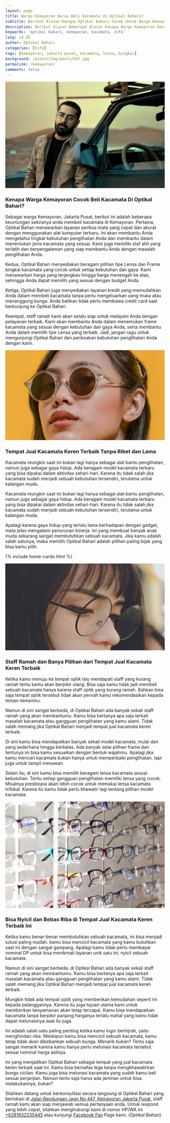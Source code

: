 ```yaml
---
layout: page
title: Warga Kemayoran Harus Beli Kacamata di Optikal Bahari?
subtitle: Berikut Alasan Kenapa Optikal Bahari Cocok Untuk Warga Kemayoran.
description: Berikut alasan Beberapa Alasan Kenapa Warga Kemayoran Harus Beli Kacamata Di Optikal Bahari Saja Dan Bukan Di Tempat Optik yang lain.
keywords: 'optikal bahari, kemayoran, kacamata, info'
lang: id-ID
author: Optikal Bahari
categories: [Info]
tags: [kemayoran, jakarta pusat, kacamata, lensa, bingkai]
background: /assets/img/posts/037.jpg
permalink: /kemayoran/
comments: false
---
```


<div class="card shadow p-3 bg-white mb-5">
  <img
    src="/assets/img/posts/032.jpg"
    class="card-img-top"
    alt="Kenapa Beli Kacamata Di Optikal Bahari?">
  <div class="card-body">
    <h3 class="card-title">
      Kenapa Warga Kemayoran Cocok Beli Kacamata Di Optikal Bahari?
    </h3>
    <p class="card-text text-justify">
      Sebagai warga Kemayoran, Jakarta Pusat, berikut ini adalah beberapa keuntungan sekiranya anda membeli kacamata di Kemayoran. Pertama, Optikal Bahari menawarkan layanan periksa mata yang cepat dan akurat dengan menggunakan alat komputer terbaru. Ini akan membantu Anda mengetahui tingkat kebutuhan penglihatan Anda dan membantu dalam menentukan jenis kacamata yang sesuai. Kami juga memiliki staf ahli yang terlatih dan berpengalaman yang siap membantu Anda dengan masalah penglihatan Anda.
    </p>
    <p>
      Kedua, Optikal Bahari menyediakan beragam pilihan tipe Lensa dan Frame bingkai kacamata yang cocok untuk setiap kebutuhan dan gaya. Kami menawarkan harga yang terjangkau hingga harga menengah ke atas, sehingga Anda dapat memilih yang sesuai dengan budget Anda.
    </p>
    <p>
      Ketiga, Optikal Bahari juga menyediakan layanan kredit yang memudahkan Anda dalam membeli kacamata tanpa perlu mengeluarkan uang muka atau menanggung bunga. Anda bahkan tidak perlu membawa credit card saat berkunjung ke Optikal Bahari.
    </p>
    <p>
      Keempat, staff ramah kami akan selalu siap untuk melayani Anda dengan pelayanan terbaik. Kami akan membantu Anda dalam menemukan frame kacamata yang sesuai dengan kebutuhan dan gaya Anda, serta membantu Anda dalam memilih tipe Lensa yang terbaik. Jadi, jangan ragu untuk mengunjungi Optikal Bahari dan periksakan kebutuhan penglihatan Anda dengan kami.
    </p>
  </div>
</div>

<div class="card shadow p-3 bg-white mb-5">
  <img
    src="/assets/img/posts/kacamata-trend-stylish-kekinian/kacamata-trend-stylish-kekinian.jpg"
    class="card-img-top"
    alt="Tempat Jual Kacamata Keren Terbaik Tanpa Ribet dan Lama">
  <div class="card-body">
    <h3 class="card-title">
      Tempat Jual Kacamata Keren Terbaik Tanpa Ribet dan Lama
    </h3>
    <p class="card-text text-justify">
      Kacamata mungkin saat ini bukan lagi hanya sebagai alat bantu penglihatan, namun juga sebagai gaya hidup.  Ada beragam model kacamata terbaru yang bisa dipakai dalam aktivitas sehari-hari. Karena itu tidak salah jika kacamata sudah menjadi sebuah kebutuhan tersendiri, terutama untuk kalangan muda.
    </p>
    <p>
      Kacamata mungkin saat ini bukan lagi hanya sebagai alat bantu penglihatan, namun juga sebagai gaya hidup.  Ada beragam model kacamata terbaru yang bisa dipakai dalam aktivitas sehari-hari. Karena itu tidak salah jika kacamata sudah menjadi sebuah kebutuhan tersendiri, terutama untuk kalangan muda.
    </p>
    <p>
      Apalagi karena gaya hidup yang terlalu lama berhadapan dengan gadget, mata jelas mengalami penurunan kinerja. Ini yang membuat banyak anak muda sekarang sangat membutuhkan sebuah kacamata. Jika kamu adalah salah satunya, maka memilih Optikal Bahari adalah pilihan paling bijak yang bisa kamu pilih.
    </p>
  </div>
</div>

{% include home-cards.html %}

<div class="card shadow p-3 bg-white mb-5">
  <img
    src="/assets/img/posts/style-kacamata-bulat-ala-selebriti-korea-selatan/style-kacamata-bulat-ala-selebriti-korea-selatan-7.jpg"
    class="card-img-top"
    alt="Tips Memilih Kacamata Sesuai Wajah Supaya Terlihat Keren">

  <div class="card-body">
    <h3 class="card-title">
      Staff Ramah dan Banya Pilihan dari Tempat Jual Kacamata Keren Terbaik
    </h3>
    <p class="card-text text-justify">
      Ketika kamu menuju ke tempat optik lalu mendapati staff yang kurang ramah tentu kamu akan berpikir ulang. Bisa saja kamu tidak jadi membeli sebuah kacamata hanya karena staff optik yang kurang ramah. Bahkan bisa saja tempat optik tersebut tidak akan pernah kamu rekomendasikan kepada teman-temanmu.
    </p>
    <p>
      Namun di sini sangat berbeda, di Optikal Bahari ada banyak sekali staff ramah yang akan membantumu. Kamu bisa bertanya apa saja terkait masalah kacamata atau gangguan penglihatan yang kamu alami. Tidak salah memang jika Optikal Bahari menjadi tempat jual kacamata keren terbaik.
    </p>
    <p>
      Di sini kamu bisa mendapatkan banyak sekali model kacamata, mulai dari yang sederhana hingga berkelas. Ada banyak selai pilihan frame dan tentunya ini bisa kamu sesuaikan dengan bentuk wajahmu. Apalagi jika kamu mencari kacamata bukan hanya untuk memperbaiki penglihatan, tapi juga untuk tampil menawan.
    </p>
    <p>
      Selain itu, di sini kamu bisa memilih beragam lensa kacamata sesuai kebutuhan. Tentu setiap gangguan penglihatan memiliki lensa yang cocok. Misalnya presbiopia akan lebih cocok untuk memakai lensa kacamata trifokal. Karena itu kamu tidak perlu khawatir lagi tentang pilihan model kacamata.
    </p>
  </div>
</div>

<div class="card shadow p-3 bg-white mb-5">
  <img
    src="/assets/img/posts/005.jpg"
    class="card-img-top"
    alt="Tips Memilih Kacamata Sesuai Wajah Supaya Terlihat Keren">
  <div class="card-body">
    <h3 class="card-title">
      Bisa Nyicil dan Bebas Riba di Tempat Jual Kacamata Keren Terbaik Ini
    </h3>
    <p class="card-text text-justify">
      Ketika kamu benar-benar membutuhkan sebuah kacamata, ini bisa menjadi solusi paling mudah. kamu bisa mencicil kacamata yang kamu butuhkan saat ini dengan sangat gampang. Apalagi kamu tidak perlu membayar nominal DP untuk bisa menikmati layanan unik satu ini, nyicil sebuah kacamata.
    </p>
    <p>
      Namun di sini sangat berbeda, di Optikal Bahari ada banyak sekali staff ramah yang akan membantumu. Kamu bisa bertanya apa saja terkait masalah kacamata atau gangguan penglihatan yang kamu alami. Tidak salah memang jika Optikal Bahari menjadi tempat jual kacamata keren terbaik.
    </p>
    <p>
      Mungkin tidak ada tempat optik yang memberikan kemudahan seperti ini kepada pelanggannya. Karena itu juga tujuan utama kami untuk memberikan kenyamanan akan tetap tercapai. Kamu bisa mendapatkan kacamata tanpa berpikir panjang harganya terlalu mahal yang kamu tidak dapat melunasinya saat itu juga.
    </p>
    <p>
      Ini adalah salah satu paling penting ketika kamu ingin berhijrah, yaitu menghindari riba. Meskipun kamu bisa mencicil sebuah kacamata, kamu tetap tidak akan dibebankan sebuah bunga. Menarik bukan? Tentu saja sangat menarik karena kamu hanya perlu melunasi kacamata tersebut sesuai nominal harga aslinya.
    </p>
    <p>
      Ini yang menjadikan Optikal Bahari sebagai tempat yang jual kacamata keren terbaik saat ini. Kamu bisa bernafas lega tanpa mengkhawatirkan bunga cicilan. Kamu juga bisa melunasi kacamata yang sudah kamu beli sesuai perjanjian. Namun tentu saja harus ada jaminan untuk bisa melakukannya, bukan?
    </p>
    <p>
      Silahkan datang untuk berkonsultasi secara langsung di Optikal Bahari yang berlokasi di
      <a href="{{"/lokasi" | relative_url }}" title="Jalan Bendungan Jago No 447, Kemayoran Jakarta Pusat">Jalan Bendungan Jago No 447, Kemayoran Jakarta Pusat</a>, staff ramah kami akan siap menjawab semua pertanyaan anda. Untuk respond yang lebih cepat, silahkan menghubungi kami di nomor HP/WA ini
      <a
        href="https://api.whatsapp.com/send?phone=6281932235445&text=Hallo%2C+saya+butuh+informasi+lebih+lanjut+mengenai+Optikal+Bahari"
        id="WhatsAppClick"
        class="WhatsAppCall"
        title="Call WhatsApp">+6281932235445</a>
      atau kunjungi
      <a
        href="https://www.facebook.com/optikalbahari"
        id="FBClick"
        title="Facebook Page Optikal Bahari"
        class="FacebookPage">Facebook Fan</a>
      Page kami.
      <em>(Optikal Bahari)</em>
    </p>
  </div>
</div>